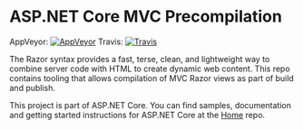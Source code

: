 ASP.NET Core MVC Precompilation
===

AppVeyor: [![AppVeyor](https://ci.appveyor.com/api/projects/status/jx955ph2045dw1w0/branch/dev?svg=true)](https://ci.appveyor.com/project/aspnetci/mvcprecompilation/branch/dev)
Travis:   [![Travis](https://travis-ci.org/aspnet/MvcPrecompilation.svg?branch=dev)](https://travis-ci.org/aspnet/mvcprecompilation)

The Razor syntax provides a fast, terse, clean, and lightweight way to combine server code with HTML to create dynamic web content. This repo contains tooling that allows compilation of MVC Razor views as part of build and publish.

This project is part of ASP.NET Core. You can find samples, documentation and getting started instructions for ASP.NET Core at the [Home](https://github.com/aspnet/home) repo.
